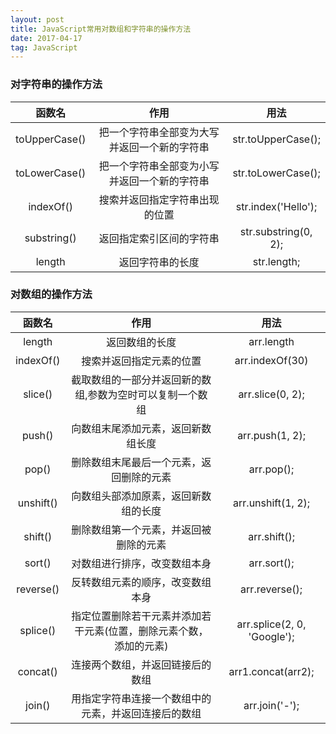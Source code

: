 ```yaml
---
layout: post
title: JavaScript常用对数组和字符串的操作方法
date: 2017-04-17
tag: JavaScript
---
```


### 对字符串的操作方法

|函数名|作用|用法|
|:---:|:---:|:---:|
|toUpperCase()|把一个字符串全部变为大写并返回一个新的字符串|str.toUpperCase();|
|toLowerCase()|把一个字符串全部变为小写并返回一个新的字符串|str.toLowerCase();|
|indexOf()|搜索并返回指定字符串出现的位置|str.index('Hello');|
|substring()|返回指定索引区间的字符串|str.substring(0, 2);|
|length|返回字符串的长度|str.length;|

### 对数组的操作方法

|函数名|作用|用法|
|:---:|:---:|:---:|
|length|返回数组的长度|arr.length|
|indexOf()|搜索并返回指定元素的位置|arr.indexOf(30)|
|slice()|截取数组的一部分并返回新的数组,参数为空时可以复制一个数组|arr.slice(0, 2);|
|push()|向数组末尾添加元素，返回新数组长度|arr.push(1, 2);|
|pop()|删除数组末尾最后一个元素，返回删除的元素|arr.pop();|
|unshift()|向数组头部添加原素，返回新数组的长度|arr.unshift(1, 2);|
|shift()|删除数组第一个元素，并返回被删除的元素|arr.shift();|
|sort()|对数组进行排序，改变数组本身|arr.sort();|
|reverse()|反转数组元素的顺序，改变数组本身|arr.reverse();|
|splice()|指定位置删除若干元素并添加若干元素(位置，删除元素个数，添加的元素)|arr.splice(2, 0, 'Google');|
|concat()|连接两个数组，并返回链接后的数组|arr1.concat(arr2);|
|join()|用指定字符串连接一个数组中的元素，并返回连接后的数组|arr.join('-');|

